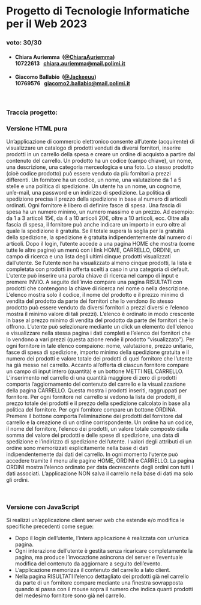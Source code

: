 # Progetto di Tecnologie Informatiche per il Web 2023

### voto: 30/30

- ####  Chiara Auriemma &nbsp;([@ChiaraAuriemma](https://github.com/ChiaraAuriemma))<br> 10722613&nbsp;&nbsp; chiara.auriemma@mail.polimi.it

- ####  Giacomo Ballabio &nbsp;([@Jackeeuu](https://github.com/jakeeuu))<br> 10769576&nbsp;&nbsp; giacomo2.ballabio@mail.polimi.it

<br>

### Traccia progetto:

### Versione HTML pura

Un’applicazione di commercio elettronico consente all’utente (acquirente) di visualizzare un catalogo di prodotti venduti da diversi fornitori, inserire prodotti in un carrello della spesa e creare un ordine di acquisto a partire dal contenuto del carrello. Un prodotto ha un codice (campo chiave), un nome, una descrizione, una categoria merceologica e una foto. Lo stesso prodotto (cioè codice prodotto) può essere venduto da più fornitori a prezzi differenti. Un fornitore ha un codice, un nome, una valutazione da 1 a 5 stelle e una politica di spedizione. Un utente ha un nome, un cognome, un’e-mail, una password e un indirizzo di spedizione. La politica di spedizione precisa il prezzo della spedizione in base al numero di articoli ordinati. Ogni fornitore è libero di definire fasce di spesa. Una fascia di spesa ha un numero minimo, un numero massimo e un prezzo. Ad esempio: da 1 a 3 articoli 15€, da 4 a 10 articoli 20€, oltre a 10 articoli,  ecc. Oltre alla fascia di spesa, il fornitore può anche indicare un importo in euro oltre al quale la spedizione è gratuita. Se il totale supera la soglia per la gratuità della spedizione, la spedizione è gratuita indipendentemente dal numero di articoli. Dopo il login, l’utente accede a una pagina HOME che mostra (come tutte le altre pagine) un menù con i link HOME, CARRELLO, ORDINI, un campo di ricerca e una lista degli ultimi cinque prodotti visualizzati dall’utente. Se l’utente non ha visualizzato almeno cinque prodotti, la lista è completata con prodotti in offerta scelti a caso in una categoria di default. L’utente può inserire una parola chiave di ricerca nel campo di input e premere INVIO. A seguito dell’invio compare una pagina RISULTATI con prodotti che contengono la chiave di ricerca nel nome o nella descrizione. L’elenco mostra solo il codice, il nome del prodotto e il prezzo minimo di vendita del prodotto da parte dei fornitori che lo vendono (lo stesso prodotto può essere  venduto da diversi fornitori a prezzi diversi e l’elenco mostra il minimo valore di tali prezzi). L’elenco è ordinato in modo crescente in base al prezzo minimo di vendita del prodotto da parte dei fornitori che lo offrono. L’utente può selezionare mediante un click un elemento dell'elenco e visualizzare nella stessa pagina i dati completi e l’elenco dei fornitori che lo vendono a vari prezzi (questa azione rende il prodotto “visualizzato”). Per ogni fornitore in tale elenco compaiono: nome, valutazione, prezzo unitario, fasce di spesa di spedizione, importo minimo della spedizione gratuita e il numero dei prodotti e valore totale dei prodotti di quel fornitore che l’utente ha già messo nel carrello. Accanto all’offerta di ciascun fornitore compare un campo di input intero (quantità) e un bottone METTI NEL CARRELLO. L’inserimento nel carrello di una quantità maggiore di zero di prodotti comporta l’aggiornamento del contenuto del  carrello e la visualizzazione della pagina CARRELLO. Questa mostra i prodotti inseriti, raggruppati per fornitore. Per ogni fornitore nel carrello si vedono la lista dei prodotti, il prezzo totale dei prodotti e il prezzo della spedizione calcolato in base alla politica del fornitore. Per ogni fornitore  compare un bottone ORDINA. Premere il bottone comporta l’eliminazione dei prodotti del fornitore dal carrello e la creazione di un ordine corrispondente. Un ordine ha un codice, il nome del fornitore, l’elenco dei prodotti, un valore totale composto dalla somma del valore dei prodotti e delle spese di spedizione, una data di spedizione e l’indirizzo di spedizione dell’utente. I valori degli attributi di un ordine sono memorizzati esplicitamente nella base di dati indipendentemente dai dati del carrello. In ogni momento l’utente può accedere tramite il menu alle pagine HOME, ORDINI e CARRELLO. La pagina ORDINI mostra l’elenco ordinato per data decrescente degli ordini con tutti i dati associati.
L’applicazione NON salva il carrello nella base di dati ma solo gli ordini.

<br>

### Versione con JavaScript

Si realizzi un’applicazione client server web che estende e/o modifica le specifiche precedenti come segue:

-	Dopo il login dell’utente, l’intera applicazione è realizzata con un’unica pagina.
-	Ogni interazione dell’utente è gestita senza ricaricare completamente la pagina, ma produce l’invocazione asincrona del server e l’eventuale modifica del contenuto da aggiornare a seguito dell’evento.
-	L’applicazione memorizza il contenuto del carrello a lato client.
-	Nella pagina RISULTATI l’elenco dettagliato dei prodotti già nel carrello da parte di un fornitore compare mediante una finestra sovrapposta quando si passa con il mouse sopra il numero che indica quanti     prodotti del medesimo fornitore sono già nel carrello.



